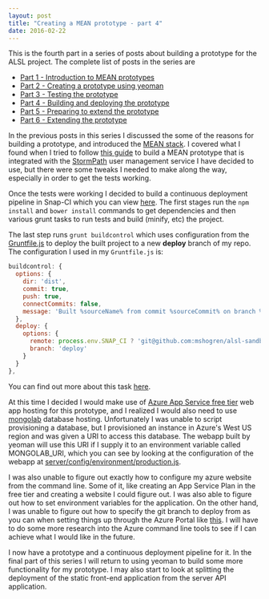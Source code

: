 ```yaml
---
layout: post
title: "Creating a MEAN prototype - part 4"
date: 2016-02-22
---
```

This is the fourth part in a series of posts about building a prototype for the ALSL project.  The complete list of posts in the series are

- [Part 1 - Introduction to MEAN prototypes](/2016/02/15/creating-a-mean-prototype-1.html)
- [Part 2 - Creating a prototype using yeoman](/2016/02/18/creating-a-mean-prototype-2.html)
- [Part 3 - Testing the prototype](/2016/02/19/creating-a-mean-prototype-3.html)
- [Part 4 - Building and deploying the prototype](/2016/02/22/creating-a-mean-prototype-4.html)
- [Part 5 - Preparing to extend the prototype](/2016/02/25/creating-a-mean-prototype-5.html)
- [Part 6 - Extending the prototype](/2016/03/08/creating-a-mean-prototype-6.html)

In the previous posts in this series I discussed the some of the reasons for building a prototype, and introduced the [MEAN stack](https://en.wikipedia.org/wiki/MEAN_(software_bundle)).
I covered what I found when I tried to follow [this guide](http://docs.stormpath.com/angularjs/guide/) to build a MEAN prototype that is integrated with the [StormPath](https://stormpath.com) user management service I have decided to use, but there were some tweaks I needed to make along the way, especially in order to get the tests working.
<!--excerpt.start-->
Once the tests were working I decided to build a continuous deployment pipeline in Snap-CI which you can view [here](https://snap-ci.com/mshogren/alsl-sandbox1/branch/master).  The first stages run the `npm install` and `bower install` commands to get dependencies and then various grunt tasks to run tests and build (minify, etc) the project.
<!--excerpt.end-->
The last step runs `grunt buildcontrol` which uses configuration from the [Gruntfile.js](https://github.com/mshogren/alsl-sandbox1/blob/master/Gruntfile.js) to deploy the built project to a new **deploy** branch of my repo.  The configuration I used in my `Gruntfile.js` is:

``` javascript
buildcontrol: {
  options: {
    dir: 'dist',
    commit: true,
    push: true,
    connectCommits: false,
    message: 'Built %sourceName% from commit %sourceCommit% on branch %sourceBranch%'
  },
  deploy: {
    options: {
      remote: process.env.SNAP_CI ? 'git@github.com:mshogren/alsl-sandbox1.git' : 'https://github.com/mshogren/alsl-sandbox1.git',
      branch: 'deploy'
    }
  }
},
```

You can find out more about this task [here](http://yeoman.io/learning/deployment.html).

At this time I decided I would make use of [Azure App Service free tier](https://azure.microsoft.com/en-us/pricing/details/app-service/) web app hosting for this prototype, and I realized I would also need to use <a href="https://mongolab.com" data-proofer-ignore>mongolab</a> database hosting.  Unfortunately I was unable to script provisioning a database, but I provisioned an instance in Azure's West US region and was given a URI to access this database.  The webapp built by yeoman will use this URI if I supply it to an environment variable called MONGOLAB_URI, which you can see by looking at the configuration of the webapp at [server/config/environment/production.js](https://github.com/mshogren/alsl-sandbox1/blob/master/server/config/environment/production.js).

I was also unable to figure out exactly how to configure my azure website from the command line.  Some of it, like creating an App Service Plan in the free tier and creating a website I could figure out.  I was also able to figure out how to set environment variables for the application.  On the other hand, I was unable to figure out how to specify the git branch to deploy from as you can when setting things up through the Azure Portal like <a href="https://azure.microsoft.com/en-us/documentation/articles/web-sites-publish-source-control/#Step7" data-proofer-ignore>this</a>.  I will have to do some more research into the Azure command line tools to see if I can achieve what I would like in the future.

I now have a prototype and a continuous deployment pipeline for it.  In the final part of this series I will return to using yeoman to build some more functionality for my prototype.  I may also start to look at splitting the deployment of the static front-end application from the server API application.
